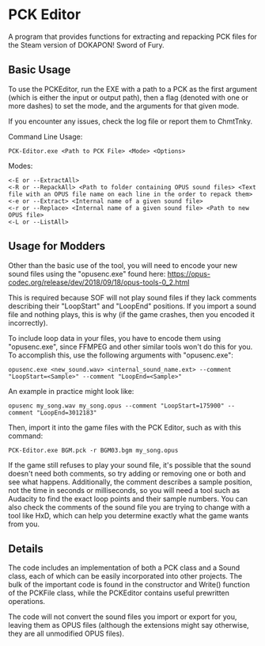 # PCK Editor

 A program that provides functions for extracting and repacking PCK files for the Steam version of DOKAPON! Sword of Fury.

## Basic Usage

To use the PCKEditor, run the EXE with a path to a PCK as the first argument (which is either the input or output path), then a flag (denoted with one or more dashes) to set the mode, and the arguments for that given mode.

If you encounter any issues, check the log file or report them to ChmtTnky.

Command Line Usage:

`PCK-Editor.exe <Path to PCK File> <Mode> <Options>`

Modes:
```
<-E or --ExtractAll>
<-R or --RepackAll> <Path to folder containing OPUS sound files> <Text file with an OPUS file name on each line in the order to repack them>
<-e or --Extract> <Internal name of a given sound file>
<-r or --Replace> <Internal name of a given sound file> <Path to new OPUS file>
<-L or --ListAll>
```

## Usage for Modders

Other than the basic use of the tool, you will need to encode your new sound files using the "opusenc.exe" found here: https://opus-codec.org/release/dev/2018/09/18/opus-tools-0_2.html

This is required because SOF will not play sound files if they lack comments describing their "LoopStart" and "LoopEnd" positions. If you import a sound file and nothing plays, this is why (if the game crashes, then you encoded it incorrectly).

To include loop data in your files, you have to encode them using "opusenc.exe", since FFMPEG and other similar tools won't do this for you. To accomplish this, use the following arguments with "opusenc.exe":

`opusenc.exe <new_sound.wav> <internal_sound_name.ext> --comment "LoopStart=<Sample>" --comment "LoopEnd=<Sample>"`

An example in practice might look like:

`opusenc my_song.wav my_song.opus --comment "LoopStart=175900" --comment "LoopEnd=3012183"`

Then, import it into the game files with the PCK Editor, such as with this command:

`PCK-Editor.exe BGM.pck -r BGM03.bgm my_song.opus` 

If the game still refuses to play your sound file, it's possible that the sound doesn't need both comments, so try adding or removing one or both and see what happens. Additionally, the comment describes a sample position, not the time in seconds or milliseconds, so you will need a tool such as Audacity to find the exact loop points and their sample numbers. You can also check the comments of the sound file you are trying to change with a tool like HxD, which can help you determine exactly what the game wants from you.

## Details
The code includes an implementation of both a PCK class and a Sound class, each of which can be easily incorporated into other projects. The bulk of the important code is found in the constructor and Write() function of the PCKFile class, while the PCKEditor contains useful prewritten operations.

The code will not convert the sound files you import or export for you, leaving them as OPUS files (although the extensions might say otherwise, they are all unmodified OPUS files).
